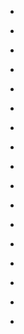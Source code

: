 
- [](/2019/11/b4op_a_h17a/)

- [](/2015/12/10154248420738912/)

- [](/2015/10/10154149549698912/)

- [](/2015/07/10153930078723912/)

- [](/2015/06/10153912141213912/)

- [](/2015/06/10153899876223912/)

- [](/2015/05/10153785635398912/)

- [](/2015/04/10153742005108912/)

- [](/2015/04/10153696293128912/)

- [](/2015/02/10153565963313912/)

- [](/2014/12/10153440719078912/)

- [](/2014/12/10153431881193912/)

- [](/2014/11/10153384651033912-0/)

- [](/2014/11/10153368066043912/)

- [](/2014/11/10153364208578912/)

- [](/2014/11/10153351444333912/)

- [](/2014/11/10153351399188912/)
